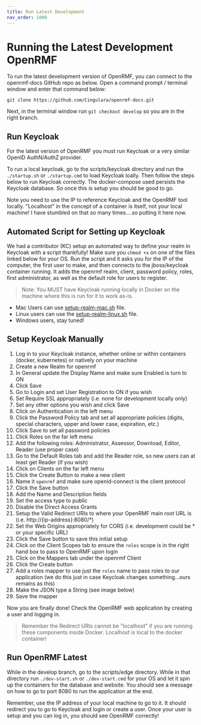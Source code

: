 ```yaml
---
title: Run Latest Development
nav_order: 1000
---
```


# Running the Latest Development OpenRMF

To run the latest development version of OpenRMF, you can connect to the openrmf-docs GitHub repo as below. Open a command prompt / terminal window and enter that command below:

```
git clone https://github.com/Cingulara/openrmf-docs.git
```

Next, in the terminal window run `git checkout develop` so you are in the right branch.

## Run Keycloak
For the latest version of OpenRMF you must run Keycloak or a very similar OpenID AuthN/AuthZ provider.

To run a local keycloak, go to the scripts/keycloak directory and run the `./startup.sh` or `./startup.cmd` to load Keycloak loally. Then follow the steps below to run Keycloak correctly. The docker-compose used persists the Keycloak database. So once this is setup you should be good to go.  

Note you need to use the IP to reference Keycloak and the OpenRMF tool locally. "Localhost" in the concept of a container is itself, not your local machine! I have stumbled on that so many times....so putting it here now. 

## Automated Script for Setting up Keycloak
We had a contributor (KC) setup an automated way to define your realm in Keycloak with a script thankfully!  Make sure you `chmod +x` on one of the files linked below for your OS. Run the script and it asks you for the IP of the computer, the first user to make, and then connects to the jboss/keycloak container running. It adds the openrmf realm, client, password policy, roles, first administrator, as well as the default role for users to register.

> Note: You MUST have Keycloak running locally in Docker on the machine where this is run for it to work as-is.

* Mac Users can use [setup-realm-mac.sh](https://github.com/Cingulara/openrmf-docs/blob/master/scripts/keycloak/setup-realm-mac.sh) file.
* Linux users can use the [setup-realm-linux.sh](https://github.com/Cingulara/openrmf-docs/blob/master/scripts/keycloak/setup-realm-linux.sh) file. 
* Windows users, stay tuned!


## Setup Keycloak Manually

1. Log in to your Keycloak instance, whether online or within containers (docker, kubernetes) or natively on your machine
2. Create a new Realm for openrmf
3. In General update the Display Name and make sure Enabled is turn to ON
4. Click Save
5. Go to Login and set User Registration to ON if you wish
6. Set Require SSL appropriately (i.e. none for development locally only)
7. Set any other options you wish and click Save
8. Click on Authentication in the left menu
9. Click the Password Policy tab and set all appropriate policies (digits, special characters, upper and lower case, expiration, etc.)
10. Click Save to set all password policies
11. Click Roles on the far left menu
12. Add the following roles: Administrator, Assessor, Download, Editor, Reader (use proper case)
13. Go to the Default Roles tab and add the Reader role, so new users can at least get Reader (if you wish)
14. Click on Clients on the far left menu
15. Click the Create Button to make a new client
16. Name it `openrmf` and make sure openid-connect is the client protocol
17. Click the Save button
18. Add the Name and Description fields
19. Set the access type to public
20. Disable the Direct Access Grants
21. Setup the Valid Redirect URIs to where your OpenRMF main root URL is (i.e. http://{ip-address}:8080/*)
22. Set the Web Origins appropriately for CORS (i.e. development could be * or your specific URL)
23. Click the Save button to save this initial setup
24. Click on the Client Scopes tab to ensure the `roles` scope is in the right hand box to pass to OpenRMF upon login
25. Click on the Mappers tab under the openrmf Client
26. Click the Create button
27. Add a roles mapper to use just the `roles` name to pass roles to our application (we do this just in case Keycloak changes something...ours remains as this)
28. Make the JSON type a String (see image below)
29. Save the mapper

Now you are finally done! Check the OpenRMF web application by creating a user and logging in. 

> Remember the Redirect URIs cannot be "localhost" if you are running these components inside Docker. Localhost is local to the docker container!


## Run OpenRMF Latest

While in the develop branch, go to the scripts/edge directory. While in that directory run `./dev-start.sh` or `./dev-start.cmd` for your OS and let it spin up the containers for the database and website. You should see a message on how to go to port 8080 to run the application at the end. 

Remember, use the IP address of your local machine to go to it. It should redirect you to go to Keycloak and login or create a user. Once your user is setup and you can log in, you should see OpenRMF correctly!
